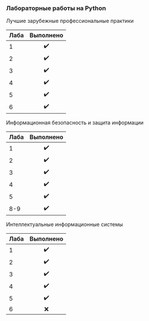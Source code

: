 ### Лабораторные работы на Python

Лучшие зарубежные профессиональные практики

| Лаба          | Выполнено        |
| ------------- |:----------------:|
| 1             |:heavy_check_mark:|
| 2             |:heavy_check_mark:|
| 3             |:heavy_check_mark:|
| 4             |:heavy_check_mark:|
| 5             |:heavy_check_mark:|
| 6             |:heavy_check_mark:|

Информационная безопасность и защита информации

| Лаба          | Выполнено        |
| ------------- |:----------------:|
| 1             |:heavy_check_mark:|
| 2             |:heavy_check_mark:|
| 3             |:heavy_check_mark:|
| 4             |:heavy_check_mark:|
| 5             |:heavy_check_mark:|
| 8-9           |:heavy_check_mark:|

Интеллектуальные информационные системы

| Лаба          | Выполнено        |
| ------------- |:----------------:|
| 1             |:heavy_check_mark:|
| 2             |:heavy_check_mark:|
| 3             |:heavy_check_mark:|
| 4             |:heavy_check_mark:|
| 5             |:heavy_check_mark:|
| 6             |:x:               |
